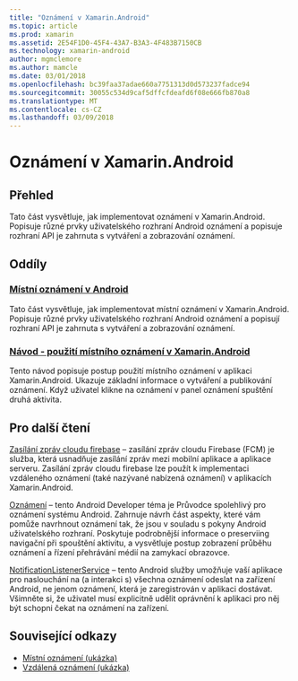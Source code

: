 ```yaml
---
title: "Oznámení v Xamarin.Android"
ms.topic: article
ms.prod: xamarin
ms.assetid: 2E54F1D0-45F4-43A7-B3A3-4F483B7150CB
ms.technology: xamarin-android
author: mgmclemore
ms.author: mamcle
ms.date: 03/01/2018
ms.openlocfilehash: bc39faa37adae660a7751313d0d573237fadce94
ms.sourcegitcommit: 30055c534d9caf5dffcfdeafd6f08e666fb870a8
ms.translationtype: MT
ms.contentlocale: cs-CZ
ms.lasthandoff: 03/09/2018
---
```

# <a name="notifications-in-xamarinandroid"></a>Oznámení v Xamarin.Android


## <a name="overview"></a>Přehled

Tato část vysvětluje, jak implementovat oznámení v Xamarin.Android. Popisuje různé prvky uživatelského rozhraní Android oznámení a popisuje rozhraní API je zahrnuta s vytváření a zobrazování oznámení.


## <a name="sections"></a>Oddíly

### <a name="local-notifications-in-androidlocal-notificationsmd"></a>[Místní oznámení v Android](local-notifications.md)

Tato část vysvětluje, jak implementovat místní oznámení v Xamarin.Android. Popisuje různé prvky uživatelského rozhraní Android oznámení a popisují rozhraní API je zahrnuta s vytváření a zobrazování oznámení. 

### <a name="walkthrough---using-local-notifications-in-xamarinandroidlocal-notifications-walkthroughmd"></a>[Návod - použití místního oznámení v Xamarin.Android](local-notifications-walkthrough.md)  
 
Tento návod popisuje postup použití místního oznámení v aplikaci Xamarin.Android. Ukazuje základní informace o vytváření a publikování oznámení. Když uživatel klikne na oznámení v panel oznámení spuštění druhá aktivita. 


## <a name="for-further-reading"></a>Pro další čtení

[Zasílání zpráv cloudu firebase](~/android/data-cloud/google-messaging/firebase-cloud-messaging.md) &ndash; zasílání zpráv cloudu Firebase (FCM) je služba, která usnadňuje zasílání zpráv mezi mobilní aplikace a aplikace serveru. Zasílání zpráv cloudu firebase lze použít k implementaci vzdáleného oznámení (také nazývané nabízená oznámení) v aplikacích Xamarin.Android.

[Oznámení](http://developer.android.com/guide/topics/ui/notifiers/notifications.html) &ndash; tento Android Developer téma je Průvodce spolehlivý pro oznámení systému Android. Zahrnuje návrh část aspekty, které vám pomůže navrhnout oznámení tak, že jsou v souladu s pokyny Android uživatelského rozhraní. Poskytuje podrobnější informace o preserviing navigační při spouštění aktivitu, a vysvětluje postup zobrazení průběhu oznámení a řízení přehrávání médií na zamykací obrazovce. 

[NotificationListenerService](https://developer.xamarin.com/api/type/Android.Service.Notification.NotificationListenerService/) &ndash; tento Android služby umožňuje vaší aplikace pro naslouchání na (a interakci s) všechna oznámení odeslat na zařízení Android, ne jenom oznámení, která je zaregistrován v aplikaci dostávat. Všimněte si, že uživatel musí explicitně udělit oprávnění k aplikaci pro něj být schopni čekat na oznámení na zařízení.





## <a name="related-links"></a>Související odkazy

- [Místní oznámení (ukázka)](https://developer.xamarin.com/samples/monodroid/LocalNotifications/)
- [Vzdálená oznámení (ukázka)](https://developer.xamarin.com/samples/monodroid/RemoteNotifications/)
